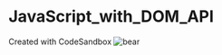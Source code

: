 # JavaScript_with_DOM_API

Created with CodeSandbox
![bear](https://user-images.githubusercontent.com/90869061/139997064-fea0dd54-f6f8-4cc7-b7ed-ee8b910600c8.gif)
